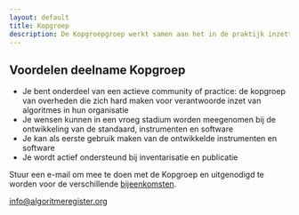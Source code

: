 ```yaml
---
layout: default
title: Kopgroep
description: De Kopgroepgroep werkt samen aan het in de praktijk inzetten van algoritmeregisters en daarvan leren. Tweewekelijks bespreken we de voortgang en maandelijks houden we open bijeenkomsten waarin we de ervaringen bespreken en concrete feedback uit de praktijk ophalen . Die verwerken we in de volgende versies van de standaard, instrumenten en software.
---
```

## Voordelen deelname Kopgroep

<ul class="mb4">
<li>Je bent onderdeel van een actieve community of practice: de kopgroep van overheden die zich hard maken voor verantwoorde inzet van algoritmes in hun organisatie</li>
<li>Je wensen kunnen in een vroeg stadium worden meegenomen bij de ontwikkeling van de standaard, instrumenten en software</li>
<li>Je kan als eerste gebruik maken van de ontwikkelde instrumenten en software</li>
<li>Je wordt actief ondersteund bij inventarisatie en publicatie</li>
</ul>

Stuur een e-mail om mee te doen met de Kopgroep en uitgenodigd te worden voor de verschillende <a href="/bijeenkomsten">bijeenkomsten</a>.

<a href="mailto:info@algoritmeregister.org" class="btn display-inline-block mb4">info@algoritmeregister.org</a>
